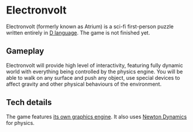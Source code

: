 Electronvolt
============
Electronvolt (formerly known as Atrium) is a sci-fi first-person puzzle written entirely in [D language](http://dlang.org). The game is not finished yet.

Gameplay
--------
Electronvolt will provide high level of interactivity, featuring fully dynamic world with everything being controlled by the physics engine. You will be able to walk on any surface and push any object, use special devices to affect gravity and other physical behaviours of the environment.

Tech details
------------
The game features [its own graphics engine](https://github.com/gecko0307/dagon). It also uses [Newton Dynamics](http://newtondynamics.com/) for physics.

